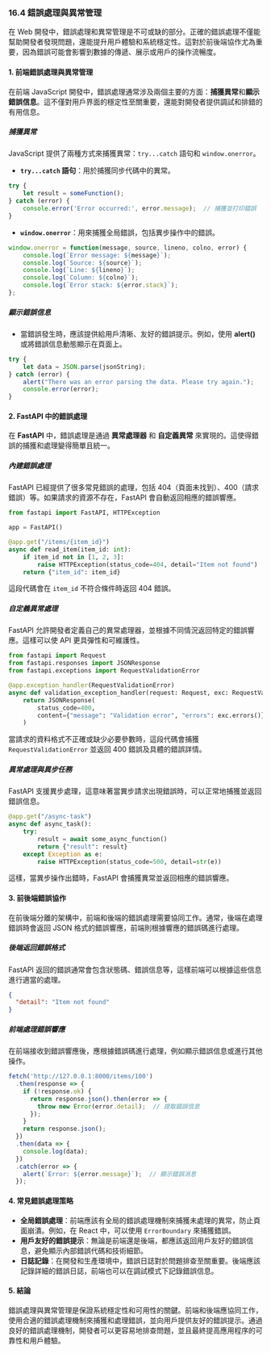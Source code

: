 ### **16.4 錯誤處理與異常管理**

在 Web 開發中，錯誤處理和異常管理是不可或缺的部分。正確的錯誤處理不僅能幫助開發者發現問題，還能提升用戶體驗和系統穩定性。這對於前後端協作尤為重要，因為錯誤可能會影響到數據的傳遞、展示或用戶的操作流暢度。

#### **1. 前端錯誤處理與異常管理**

在前端 JavaScript 開發中，錯誤處理通常涉及兩個主要的方面：**捕獲異常**和**顯示錯誤信息**。這不僅對用戶界面的穩定性至關重要，還能對開發者提供調試和排錯的有用信息。

##### **捕獲異常**

JavaScript 提供了兩種方式來捕獲異常：`try...catch` 語句和 `window.onerror`。

- **`try...catch` 語句**：用於捕獲同步代碼中的異常。

```javascript
try {
    let result = someFunction();
} catch (error) {
    console.error('Error occurred:', error.message);  // 捕獲並打印錯誤
}
```

- **`window.onerror`**：用來捕獲全局錯誤，包括異步操作中的錯誤。

```javascript
window.onerror = function(message, source, lineno, colno, error) {
    console.log(`Error message: ${message}`);
    console.log(`Source: ${source}`);
    console.log(`Line: ${lineno}`);
    console.log(`Column: ${colno}`);
    console.log(`Error stack: ${error.stack}`);
};
```

##### **顯示錯誤信息**

- 當錯誤發生時，應該提供給用戶清晰、友好的錯誤提示。例如，使用 **alert()** 或將錯誤信息動態顯示在頁面上。

```javascript
try {
    let data = JSON.parse(jsonString);
} catch (error) {
    alert("There was an error parsing the data. Please try again.");
    console.error(error);
}
```

#### **2. FastAPI 中的錯誤處理**

在 **FastAPI** 中，錯誤處理是通過 **異常處理器** 和 **自定義異常** 來實現的。這使得錯誤的捕獲和處理變得簡單且統一。

##### **內建錯誤處理**

FastAPI 已經提供了很多常見錯誤的處理，包括 404（頁面未找到）、400（請求錯誤）等。如果請求的資源不存在，FastAPI 會自動返回相應的錯誤響應。

```python
from fastapi import FastAPI, HTTPException

app = FastAPI()

@app.get("/items/{item_id}")
async def read_item(item_id: int):
    if item_id not in [1, 2, 3]:
        raise HTTPException(status_code=404, detail="Item not found")
    return {"item_id": item_id}
```

這段代碼會在 `item_id` 不符合條件時返回 404 錯誤。

##### **自定義異常處理**

FastAPI 允許開發者定義自己的異常處理器，並根據不同情況返回特定的錯誤響應。這樣可以使 API 更具彈性和可維護性。

```python
from fastapi import Request
from fastapi.responses import JSONResponse
from fastapi.exceptions import RequestValidationError

@app.exception_handler(RequestValidationError)
async def validation_exception_handler(request: Request, exc: RequestValidationError):
    return JSONResponse(
        status_code=400,
        content={"message": "Validation error", "errors": exc.errors()},
    )
```

當請求的資料格式不正確或缺少必要參數時，這段代碼會捕獲 `RequestValidationError` 並返回 400 錯誤及具體的錯誤詳情。

##### **異常處理與異步任務**

FastAPI 支援異步處理，這意味著當異步請求出現錯誤時，可以正常地捕獲並返回錯誤信息。

```python
@app.get("/async-task")
async def async_task():
    try:
        result = await some_async_function()
        return {"result": result}
    except Exception as e:
        raise HTTPException(status_code=500, detail=str(e))
```

這樣，當異步操作出錯時，FastAPI 會捕獲異常並返回相應的錯誤響應。

#### **3. 前後端錯誤協作**

在前後端分離的架構中，前端和後端的錯誤處理需要協同工作。通常，後端在處理錯誤時會返回 JSON 格式的錯誤響應，前端則根據響應的錯誤碼進行處理。

##### **後端返回錯誤格式**

FastAPI 返回的錯誤通常會包含狀態碼、錯誤信息等，這樣前端可以根據這些信息進行適當的處理。

```json
{
  "detail": "Item not found"
}
```

##### **前端處理錯誤響應**

在前端接收到錯誤響應後，應根據錯誤碼進行處理，例如顯示錯誤信息或進行其他操作。

```javascript
fetch('http://127.0.0.1:8000/items/100')
  .then(response => {
    if (!response.ok) {
      return response.json().then(error => {
        throw new Error(error.detail);  // 提取錯誤信息
      });
    }
    return response.json();
  })
  .then(data => {
    console.log(data);
  })
  .catch(error => {
    alert(`Error: ${error.message}`);  // 顯示錯誤消息
  });
```

#### **4. 常見錯誤處理策略**

- **全局錯誤處理**：前端應該有全局的錯誤處理機制來捕獲未處理的異常，防止頁面崩潰。例如，在 React 中，可以使用 `ErrorBoundary` 來捕獲錯誤。
- **用戶友好的錯誤提示**：無論是前端還是後端，都應該返回用戶友好的錯誤信息，避免顯示內部錯誤代碼和技術細節。
- **日誌記錄**：在開發和生產環境中，錯誤日誌對於問題排查至關重要。後端應該記錄詳細的錯誤日誌，前端也可以在調試模式下記錄錯誤信息。

#### **5. 結論**

錯誤處理與異常管理是保證系統穩定性和可用性的關鍵。前端和後端應協同工作，使用合適的錯誤處理機制來捕獲和處理錯誤，並向用戶提供友好的錯誤提示。通過良好的錯誤處理機制，開發者可以更容易地排查問題，並且最終提高應用程序的可靠性和用戶體驗。